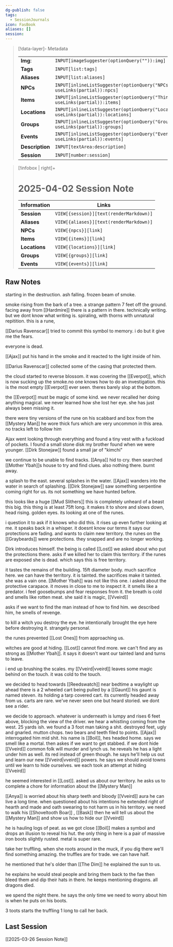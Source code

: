 ```yaml
---
dg-publish: false
tags:
  - SessionJournals
icon: FasBook
aliases: []
session: 
---
```

> [!data-layer]- Metadata
>
> |                                       |                                  |
>| ----- | ----- |
>| **Img**: |`INPUT[imageSuggester(optionQuery("")):img]`|
> |**Tags**|`INPUT[list:tags]`|
> |**Aliases**|`INPUT[list:aliases]`|
> |**NPCs** | `INPUT[inlineListSuggester(optionQuery("NPCs"), useLinks(partial)):npcs]`|
> |**Items** | `INPUT[inlineListSuggester(optionQuery("Things"), useLinks(partial)):items]`|
> |**Locations** | `INPUT[inlineListSuggester(optionQuery("Locations"), useLinks(partial)):locations]`|
> |**Groups** | `INPUT[inlineListSuggester(optionQuery("Groups"), useLinks(partial)):groups]`|
> |**Events** | `INPUT[inlineListSuggester(optionQuery("Events"), useLinks(partial)):events]`|
> |**Description** |`INPUT[textArea:description]`|
> | **Session** |`INPUT[number:session]`|

> [!infobox | right]+
> # 2025-04-02 Session Note
> |  Information | Links |
> | --- | --- |
> | **Session** | `VIEW[{session}][text(renderMarkdown)]` |
> | **Aliases** | `VIEW[{aliases}][text(renderMarkdown)]` |
> | **NPCs** | `VIEW[{npcs}][link]` |
> | **Items** | `VIEW[{items}][link]` |
> | **Locations** | `VIEW[{locations}][link]` |
> | **Groups** | `VIEW[{groups}][link]` |
> | **Events** | `VIEW[{events}][link]` |
> 
## Raw Notes


starting in the destruction. ash falling. frozen beam of smoke.

smoke rising from the bark of a tree. a strange pattern 7 feet off the ground. facing away from [[Hardmire]]
there is a pattern in there. technically writing. but we dont know what writing is. spiraling, with thorns with unnatural repitition.
this is a rune, 

[[Darius Ravenscar]] tried to commit this symbol to memory. i do but it give me the fears.

everyone is dead.

[[Ajax]] put his hand in the smoke and it reacted to the light inside of him.

[[Darius Ravenscar]] collected some of the casing that protected them.

the cloud started to reverse blossom. it was covering the [[Everpot]], which is now sucking up the smoke.no one knows how to do an investigation.
this is the most empty [[Everpot]] ever seen. theres barely slop at the bottom. 

the [[Everpot]] must be magic of some kind. we never recalled her doing anything magical. we never learned how she lost her eye. she has just always been missing it.

there were tiny versions of the rune on his scabbard and box from the [[Mystery Man]] he wore thick furs which are very uncommon in this area.
no tracks left to follow him


Ajax went looking through everything and found a tiny vest with a fuckload of pockets. 
I found a small stone disk my brother found when we were younger. 
[[Dirk Stonejaw]] found a small jar of "kimchi"

we continue to be unable to find tracks.
[[Anya]] hid to cry.  then searched [[Mother Ybah]]s house to try and find clues. also nothing there. burnt away.

a splash to the east. several splashes in the water. 
[[Ajax]] wanders into the water in search of splashing.
[[Dirk Stonejaw]] saw something serpentine coming right for us. its not something we have hunted before.

this looks like a huge [[Mud Slithers]] this is completely unheard of a beast this big. this thing is at least 75ft long.
it makes it to shore and slows down, head rising. golden eyes. its looking at one of the runes. 

i question it to ask if it knows who did this. it rises up even further looking at me. 
it speaks back in a whisper. it doesnt know our terms
it says our protections are fading. and wants to claim new territory. 
the runes on the [[Graybeards]] were protections. they snapped and are no longer working. 

Dirk introduces himself. the being is called [[Lost]] 
we asked about who put the protections there. asks if we killed her to claim this territory. 
if the runes are exposed she is dead. which says this is free territory.

it tastes the remains of the building. 15ft diameter body. much sacrifice here. we can have the territory. it is tainted. the sacrifices make it tainted. she was a vain one. 
[[Mother Ybah]] was not like this one. 
i asked about the protective carapace. it moves in close to me to inspect it. it smells like a predator. i feel goosebumps and fear responses from it. the breath is cold and smells like rotten meat. 
she said it is magic, [[Vveird]]

asks if we want to find the man instead of how to find him. we described him, he smells of revenge.

to kill a witch you destroy the eye. he intentionally brought the eye here before destroying it. strangely personal. 


the runes prevented [[Lost Ones]] from approaching us. 


witches are good at hiding. [[Lost]] cannot find more. we can't find any as strong as [[Mother Ybah]].
it says it doesn't want our tainted land and turns to leave. 

i end up brushing the scales. my [[Vveird|vveird]] leaves some magic behind on the touch. it was cold to the touch. 

we decided to head towards [[Reedswatch]]
near bedtime a waylight up ahead there is a 2 wheeled cart being pulled by a [[Gaunt]]  his gaunt is named steven. its holding a tarp covered cart. its currently headed away from us. carts are rare. we've never seen one but heard storied.
we dont see a rider. 

we decide to approach. 
whatever is underneath is lumpy and rises 6 feet above, blocking the view of the driver.
 we hear a whistling coming from the west. 25 yards ish.
 we found a 3 foot man taking a shit. destroyed feet, ugly and gnarled. mutton chops. two bears and teeth filed to points. 
 [[Ajax]] interrogated him mid shit.
 his name is [[Boil]], hes headed home. says we smell like a mortal. then askes if we want to get stabbed. 
 if we dont hide [[Vveird]] common folk will murder and lynch us.
 he reveals he has a light under him as well. its red instead of green though.
 he says he'll help us out and learn our new [[Vveird|vveird]] powers. 
 he says we should avoid towns until we learn to hide ourselves. 
we each took an attempt at hiding [[Vveird]] 

 he seemed interested in [[Lost]]. asked us about our territory.
 he asks us to complete a chore for information about the [[Mystery Man]]

[[Anya]] is worried about his sharp teeth and bloody [[Vveird]] aura
he can live a long time. when questioned about his intentions
he extended right of hearth and made and oath swearing to not harm us in his territory.
we need to walk his  [[Shoveltooth Boar]] , [[Bask]]
then he will tell us about the [[Mystery Man]] and show us how to hide our [[Vveird]]

 he is hauling logs of peat.
 as we got close [[Boil]] makes a symbol and drops an illusion to reveal his hut.
the only thing in here is a pair of massive iron boots slightly rusted. metal is super rare.

take her truffling. 
when she roots around in the muck, if you dig there we'll find something amazing.
the truffles are for trade. we can have half.

he mentioned that he's older than [[The Dim]]
he explained the sun to us.

he explains he would steal people and bring them back to the fae then bleed them and dip their hats in there.
he keeps mentioning dragons. all dragons died. 

we spend the night there. he says the only time we need to worry about him is when he puts on his boots. 


3 toots starts the truffling
1 long to call her back.





## Last Session
[[2025-03-26 Session Note]]




